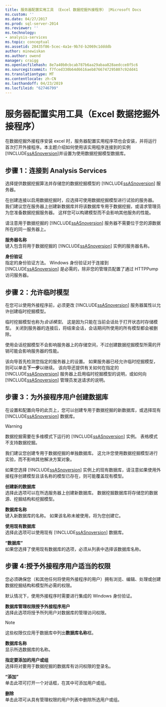 ```yaml
---
title: 服务器配置实用工具 （Excel 数据挖掘外接程序） |Microsoft Docs
ms.custom: ''
ms.date: 04/27/2017
ms.prod: sql-server-2014
ms.reviewer: ''
ms.technology:
- analysis-services
ms.topic: conceptual
ms.assetid: 28435f86-5cec-4a1e-9b7d-b2069c1ddddb
author: minewiskan
ms.author: owend
manager: craigg
ms.openlocfilehash: 8e7a40b0cbcab787b6aa29abaa828aedcce8f5c6
ms.sourcegitcommit: f7fced330b64d6616aeb8766747295807c92dd41
ms.translationtype: MT
ms.contentlocale: zh-CN
ms.lasthandoff: 04/23/2019
ms.locfileid: "62746799"
---
```

# <a name="server-configuration-utility-data-mining-add-ins-for-excel"></a>服务器配置实用工具（Excel 数据挖掘外接程序）
  在数据挖掘外接程序安装 excel 时，服务器配置实用程序项也会安装，并将运行首次打开外接程序。本主题介绍如何使用该实用程序连接到的实例[!INCLUDE[ssASnoversion](../includes/ssasnoversion-md.md)]并设置为使用数据挖掘模型数据库。  
  

  
##  <a name="bkmk_step1"></a> 步骤 1：连接到 Analysis Services  
 选择提供数据挖掘算法并存储您的数据挖掘模型的 [!INCLUDE[ssASnoversion](../includes/ssasnoversion-md.md)] 服务器。  
  
 在创建连接以启用数据挖掘时，应选择可使用数据挖掘模型进行试验的服务器。 我们建议您在服务器上创建新数据库并将该数据库专用于数据挖掘，或请求管理员为您准备数据挖掘服务器。 这样您可以构建模型而不会影响其他服务的性能。  
  
 请注意用于数据挖掘的 [!INCLUDE[ssASnoversion](../includes/ssasnoversion-md.md)] 服务器不需要位于您的源数据所在的同一服务器上。  
  
 **服务器名称**  
 键入包含将用于数据挖掘的 [!INCLUDE[ssASnoversion](../includes/ssasnoversion-md.md)] 实例的服务器名称。  
  
 **身份验证**  
 指定的身份验证方法。 Windows 身份验证对于连接到 [!INCLUDE[ssASnoversion](../includes/ssasnoversion-md.md)] 是必需的，除非您的管理员配置了通过 HTTPPump 访问服务器。  
  
##  <a name="bkmk_step2"></a> 步骤 2：允许临时模型  
 在您可以使用外接程序前，必须更改 [!INCLUDE[ssASnoversion](../includes/ssasnoversion-md.md)] 服务器属性以允许创建临时挖掘模型。  
  
 临时挖掘模型也称为*会话模型*。 这是因为只能在当前会话处于打开状态时存储模型。 关闭到服务器的连接后，将结束会话，会话期间所使用的所有模型都会被删除。  
  
 使用会话挖掘模型不会影响服务器上的存储空间，不过创建数据挖掘模型所需的开销可能会影响服务器的性能。  
  
 该向导首先检测您指定的服务器上的设置。 如果服务器已经允许临时挖掘模型，则可以单击**下一步**以继续。 该向导还提供有关如何在指定的 [!INCLUDE[ssASnoversion](../includes/ssasnoversion-md.md)] 服务器上启用临时挖掘模型的说明，或如何向 [!INCLUDE[ssASnoversion](../includes/ssasnoversion-md.md)] 管理员发送请求的说明。  
  
##  <a name="bkmk_step3"></a> 步骤 3：为外接程序用户创建数据库  
 在设置和配置向导的此页上，您可以创建专用于数据挖掘的新数据库，或选择现有 [!INCLUDE[ssASnoversion](../includes/ssasnoversion-md.md)] 数据库。  
  
> [!WARNING]  
>  数据挖掘需要在多维模式下运行的 [!INCLUDE[ssASnoversion](../includes/ssasnoversion-md.md)] 实例。 表格模式不支持数据挖掘。  
  
 我们建议您创建专用于数据挖掘的单独数据库。 这允许您使用数据挖掘模型进行实验，而不影响其他解决方案对象。  
  
 如果您选择 [!INCLUDE[ssASnoversion](../includes/ssasnoversion-md.md)] 实例上的现有数据库，请注意如果使用外接程序创建模型且该名称的模型已存在，则可能覆盖现有模型。  
  
 **创建新的数据库**  
 选择此选项可以在所选服务器上创建新数据库。 数据挖掘数据库将存储您的数据源、挖掘结构和挖掘模型。  
  
 **数据库名称**  
 键入新数据库的名称。 如果该名称未被使用，将为您创建它。  
  
 **使用现有数据库**  
 选择此选项可以使用现有 [!INCLUDE[ssASnoversion](../includes/ssasnoversion-md.md)] 数据库。  
  
 **“数据库”**  
 如果您选择了使用现有数据库的选项，必须从列表中选择该数据库名称。  
  
##  <a name="bkmk_step4"></a> 步骤 4:授予外接程序用户适当的权限  
 您必须确保您（和其他任何将使用外接程序的用户）拥有浏览、编辑、处理或创建数据挖掘结构和模型所必需的权限。  
  
 默认情况下，使用外接程序时需要进行集成的 Windows 身份验证。  
  
 **数据库管理权限授予外接程序用户**  
 选择此选项将授予所列用户对数据库的管理访问权限。  
  
> [!NOTE]  
>  这些权限仅应用于数据库中列出**数据库名称**框。  
  
 **数据库名称**  
 显示所选数据库的名称。  
  
 **指定要添加的用户或组**  
 选择将对要用于数据挖掘的数据库有访问权限的登录名。  
  
 **“添加”**  
 单击此项可打开一个对话框，在其中可添加用户或组。  
  
 **删除**  
 单击此项可从具有管理权限的用户列表中删除所选用户或组。  
  
  
